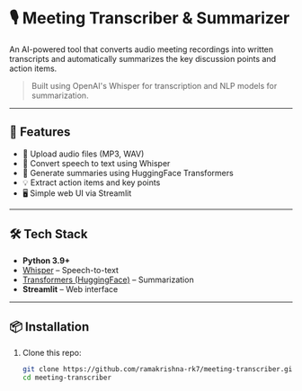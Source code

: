 # 🎙️ Meeting Transcriber & Summarizer

An AI-powered tool that converts audio meeting recordings into written transcripts and automatically summarizes the key discussion points and action items.

> Built using OpenAI's Whisper for transcription and NLP models for summarization.

---

## 🚀 Features

- 🎤 Upload audio files (MP3, WAV)
- 📝 Convert speech to text using Whisper
- 📌 Generate summaries using HuggingFace Transformers
- 💡 Extract action items and key points
- 🖥️ Simple web UI via Streamlit

---

## 🛠️ Tech Stack

- **Python 3.9+**
- [Whisper](https://github.com/openai/whisper) – Speech-to-text
- [Transformers (HuggingFace)](https://huggingface.co/transformers/) – Summarization
- **Streamlit** – Web interface

---

## 📦 Installation

1. Clone this repo:
   ```bash
   git clone https://github.com/ramakrishna-rk7/meeting-transcriber.git
   cd meeting-transcriber
